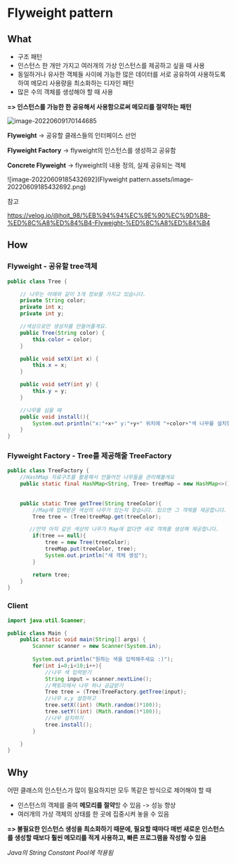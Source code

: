 # Flyweight pattern



## What

- 구조 패턴
- 인스턴스 한 개만 가지고 여러개의 가상 인스턴스를 제공하고 싶을 때 사용
- 동일하거나 유사한 객체들 사이에 가능한 많은 데이터를 서로 공유하여 사용하도록 하여 메모리 사용량을 최소화하는 디자인 패턴
- 많은 수의 객체를 생성해야 할 때 사용

**=> 인스턴스를 가능한 한 공유해서 사용함으로써 메모리를 절약하는 패턴**



![image-20220609170144685](C:\Users\User\AppData\Roaming\Typora\typora-user-images\image-20220609170144685.png)

**Flyweight** -> 공유할 클래스들의 인터페이스 선언

**Flyweight Factory** -> flyweight의 인스턴스를 생성하고 공유함

**Concrete Flyweight** -> flyweight의 내용 정의, 실제 공유되는 객체





![image-20220609185432692](Flyweight pattern.assets/image-20220609185432692.png)

참고

https://velog.io/@hoit_98/%EB%94%94%EC%9E%90%EC%9D%B8-%ED%8C%A8%ED%84%B4-Flyweight-%ED%8C%A8%ED%84%B4





## How

### **Flyweight** - 공유할 tree객체

```java
public class Tree {

    // 나무는 아래와 같이 3개 정보를 가지고 있습니다.
    private String color;
    private int x;
    private int y;

    //색상으로만 생성자를 만들어줄게요.
    public Tree(String color) {
        this.color = color;
    }

    public void setX(int x) {
        this.x = x;
    }

    public void setY(int y) {
        this.y = y;
    }

    //나무를 심을 때
    public void install(){
        System.out.println("x:"+x+" y:"+y+" 위치에 "+color+"색 나무를 설치했습니다!");
    }
}
```

### Flyweight Factory - Tree를 제공해줄 TreeFactory

```java
public class TreeFactory {
    //HashMap 자료구조를 활용해서 만들어진 나무들을 관리해볼게요
    public static final HashMap<String, Tree> treeMap = new HashMap<>();
    
   
    public static Tree getTree(String treeColor){
        //Map에 입력받은 색상의 나무가 있는지 찾습니다. 있으면 그 객체를 제공합니다.
        Tree tree = (Tree)treeMap.get(treeColor); 

       //만약 아직 같은 색상의 나무가 Map에 없다면 새로 객체를 생성해 제공합니다.
        if(tree == null){
            tree = new Tree(treeColor);
            treeMap.put(treeColor, tree);
            System.out.println("새 객체 생성");
        }

        return tree;
    }
}
```

### Client

```java
import java.util.Scanner;

public class Main {
    public static void main(String[] args) {
        Scanner scanner = new Scanner(System.in);
        
        System.out.println("원하는 색을 입력해주세요 :)");
        for(int i=0;i<10;i++){
            //나무 색 입력받기
            String input = scanner.nextLine();
            //팩토리에서 나무 하나 공급받기
            Tree tree = (Tree)TreeFactory.getTree(input);
            //나무 x,y 설정하고
            tree.setX((int) (Math.random()*100));
            tree.setY((int) (Math.random()*100));
            //나무 설치하기
            tree.install();
        }

    }
}
```



## Why

어떤 클래스의 인스턴스가  많이 필요하지만 모두 똑같은 방식으로 제어해야 할 때 

- 인스턴스의 객체를 줄여 **메모리를 절약**할 수 있음 -> 성능 향상
- 여러개의 가상 객체의 상태를 한 곳에 집중시켜 놓을 수 있음

**=> 불필요한 인스턴스 생성을 최소화하기 때문에, 필요할 때마다 매번 새로운 인스턴스를 생성할 때보다 훨씬 메모리를 적게 사용하고, 빠른 프로그램을 작성할 수 있음**



*Java의 String Constant Pool에 적용됨*

